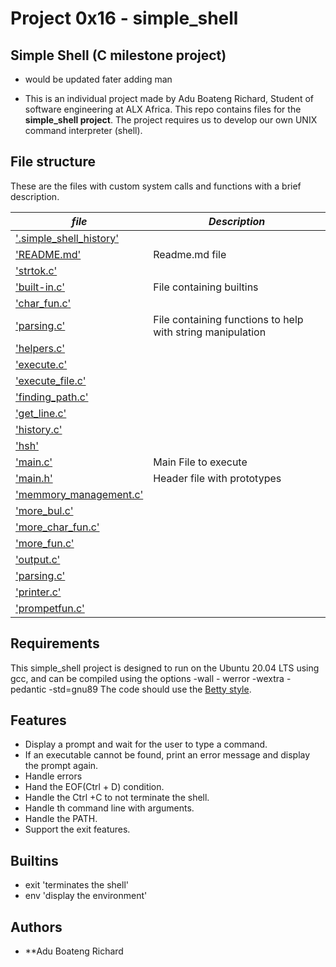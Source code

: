 # Project 0x16 - simple_shell
## Simple Shell (C milestone project)
- would be updated fater adding man

* This is an individual project made by Adu Boateng Richard, Student of software engineering at ALX Africa. This repo contains files for the **simple_shell project**. The project requires us to develop our own UNIX command interpreter (shell).

## File structure

These are the files with custom system calls and functions with a brief description.

|  ***file***  | ***Description***     |
|-------------|------------------------|
| ['.simple_shell_history'](./.simple_shell_history) |   |
| ['README.md'](./README.md) | Readme.md file |
| ['strtok.c'](./_strtok.c) |   |
| ['built-in.c'](./built-in.c) | File containing builtins |
| ['char_fun.c'](./char_fun.c) |   |
| ['parsing.c'](./parsing.c) | File containing functions to help with string manipulation |
| ['helpers.c'](./helpers.c) |   |
| ['execute.c'](./execute.c) |   |
| ['execute_file.c'](./execute_file.c) |   |
| ['finding_path.c'](./finding_path.c) |   |
| ['get_line.c'](./get_line.c) |   |
| ['history.c'](./history.c) |   |
| ['hsh'](./hsh) |   |
| ['main.c'](./main.h) | Main File to execute |
| ['main.h'](./main.c) | Header file with prototypes |
| ['memmory_management.c'](./memmory_management.c) |   |
| ['more_bul.c'](./more_bul.c) |   |
| ['more_char_fun.c'](./more_char_fun.c) |   |
| ['more_fun.c'](./more_fun.c) |   |
| ['output.c'](./output.c) |   |
| ['parsing.c'](./parsing.c) |   |
| ['printer.c'](./printer.c) |   |
| ['prompetfun.c'](./prompetfun.c) |   |

## Requirements
This simple_shell project is designed to run on the Ubuntu 20.04 LTS using gcc, and can be compiled using the options -wall - werror -wextra -pedantic -std=gnu89
The code should use the [Betty style](https://github.com/holbertonschool/Betty).

## Features
* Display a prompt and wait for the user to type a command.
* If an executable cannot be found, print an error message and display the prompt again.
* Handle errors
* Hand the EOF(Ctrl + D) condition.
* Handle the Ctrl +C to not terminate the shell.
* Handle th command line with arguments.
* Handle the PATH.
* Support the exit features.

## Builtins
* exit 'terminates the shell'
* env 'display the environment'

## Authors
* **Adu Boateng Richard
